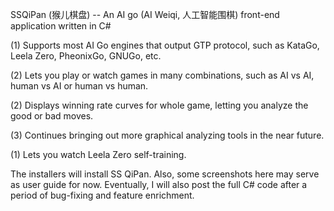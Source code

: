 SSQiPan (猴儿棋盘) -- An AI go (AI Weiqi, 人工智能围棋) front-end application written in C#

(1) Supports most AI Go engines that output GTP protocol, such as KataGo, Leela Zero, PheonixGo, GNUGo, etc.

(2) Lets you play or watch games in many combinations, such as AI vs AI, human vs AI or human vs human.

(2) Displays winning rate curves for whole game, letting you analyze the good or bad moves.

(3) Continues bringing out more graphical analyzing tools in the near future.

(1) Lets you watch Leela Zero self-training.

The installers will install SS QiPan. Also, some screenshots here may serve as user guide for now. Eventually, I will also post the full C# code after a period of bug-fixing and feature enrichment.

